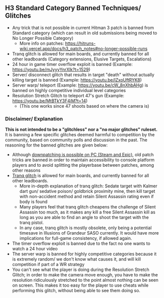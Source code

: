 ## H3 Standard Category Banned Techniques/ Glitches
* Any trick that is not possible in current Hitman 3 patch is banned from Standard category (which can result in old submissions being moved to No Longer Possible Category)
  * More info on patches: https://hitruns-wiki.vercel.app/docs/h3_patch_notes#no-longer-possible-runs
* Tranq glitch is allowed for main boards, and currently banned for all other leadboards (Category extensions, Elusive Targets, Escalations)
* 24 hour in game timer overflow exploit is banned (Example: https://youtu.be/mJyyyYnrXlk?t=1529)
* Server/ disconnect glitch that results in target "death" without actually killing target is banned (Example: https://youtu.be/IZxoUftRYK8)
* Server warp/ teleport (Example: https://youtu.be/cW_8nXhbAHg) is banned on highly competitive individual level categories
* Resolution Stretch Glitch to teleport 47's gun (Example: https://youtu.be/MtBTkY3F4iM?t=14)
  * (This one works since 47 shoots based on where the camera is)

### Disclaimer/ Explanation
**This is not intended to be a "glitchless" nor a "no major glitches" ruleset.** It is banning a few specific glitches deemed harmful to competition by the community, based on community polls and discussion in the past. The reasoning for the banned glitches are given below:
* Although [downpatching is possible on PC (Steam and Epic)](https://hitruns-wiki.vercel.app/docs/downpatching), old patch tricks are banned in order to maintain accessibility to console platform players and to avoid splitting the playerbase between patches, among other reasons
* [Tranq glitch](https://youtu.be/KFrqJAM6vqI?t=8) is allowed for main boards, and currently banned for all other leadboards.  
  *  More in-depth explanation of tranq glitch: Sedate target with Kalmer dart gun/ sedative poison/ goldbrick proximity mine, then kill target with non-accident method and retain Silent Assassin rating even if body is found
  * Many players feel that tranq glitch cheapens the challenge of Silent Assassin too much, as it makes any kill a free Silent Assassin kill as long as you are able to find an angle to shoot the target with the tranq pistol.
  * In any case, tranq glitch is mostly obsolete, only being a potential timesave in Illusions of Grandeur SASO currently. It would have more implications for full-game consistency, if allowed again.
* The timer overflow exploit is banned due to the fact no one wants to watch a 24 hour video
* The server warp is banned for highly competitive categories because it is extremely random/ we don't know what causes it, and will kill competition if part of a WR strategy
* You can't see what the player is doing during the Resolution Stretch Glitch; in order to make the camera move enough, you have to make the resolution ridiculously stretched to the point almost nothing can be seen on screen. This makes it too easy for the player to use cheats while performing this glitch, without being able to see them doing so.
